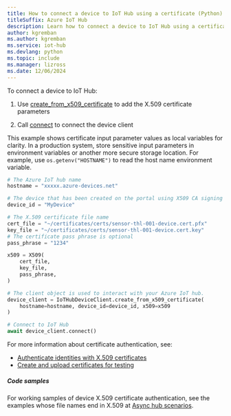 ```yaml
---
title: How to connect a device to IoT Hub using a certificate (Python)
titleSuffix: Azure IoT Hub
description: Learn how to connect a device to IoT Hub using a certificate and the Azure IoT Hub SDK for Python.
author: kgremban
ms.author: kgremban
ms.service: iot-hub
ms.devlang: python
ms.topic: include
ms.manager: lizross
ms.date: 12/06/2024
---
```


To connect a device to IoT Hub:

1. Use [create_from_x509_certificate](/python/api/azure-iot-device/azure.iot.device.iothubdeviceclient?#azure-iot-device-iothubdeviceclient-create-from-x509-certificate) to add the X.509 certificate parameters

1. Call [connect](/python/api/azure-iot-device/azure.iot.device.iothubdeviceclient?#azure-iot-device-iothubdeviceclient-connect) to connect the device client

This example shows certificate input parameter values as local variables for clarity. In a production system, store sensitive input parameters in environment variables or another more secure storage location. For example, use `os.getenv("HOSTNAME")` to read the host name environment variable.

```python
# The Azure IoT hub name
hostname = "xxxxx.azure-devices.net"

# The device that has been created on the portal using X509 CA signing or self-signing capabilities
device_id = "MyDevice"

# The X.509 certificate file name
cert_file = "~/certificates/certs/sensor-thl-001-device.cert.pfx"
key_file = "~/certificates/certs/sensor-thl-001-device.cert.key"
# The certificate pass phrase is optional
pass_phrase = "1234"

x509 = X509(
    cert_file,
    key_file,
    pass_phrase,
)

# The client object is used to interact with your Azure IoT hub.
device_client = IoTHubDeviceClient.create_from_x509_certificate(
    hostname=hostname, device_id=device_id, x509=x509
)

# Connect to IoT Hub
await device_client.connect()
```

For more information about certificate authentication, see:

* [Authenticate identities with X.509 certificates](/azure/iot-hub/authenticate-authorize-x509)
* [Create and upload certificates for testing](/azure/iot-hub/tutorial-x509-test-certs)

##### Code samples

For working samples of device X.509 certificate authentication, see the examples whose file names end in X.509 at [Async hub scenarios](https://github.com/Azure/azure-iot-sdk-python/tree/main/samples/async-hub-scenarios).
